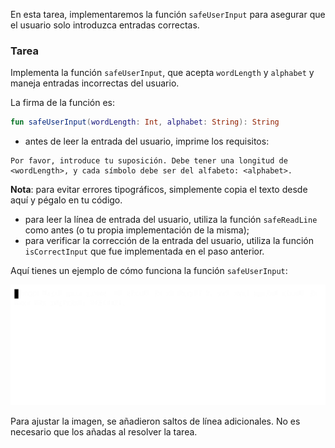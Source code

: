 En esta tarea, implementaremos la función `safeUserInput` para asegurar que el usuario solo introduzca entradas correctas.

### Tarea

Implementa la función `safeUserInput`,
que acepta `wordLength` y `alphabet`
y maneja entradas incorrectas del usuario.

<div class="hint" title="Haz clic aquí para ver la nueva firma de la función safeUserInput">

La firma de la función es:
```kotlin
fun safeUserInput(wordLength: Int, alphabet: String): String
```
</div>

- antes de leer la entrada del usuario, imprime los requisitos:

```text
Por favor, introduce tu suposición. Debe tener una longitud de <wordLength>, y cada símbolo debe ser del alfabeto: <alphabet>.
```

**Nota**: para evitar errores tipográficos, simplemente copia el texto desde aquí y pégalo en tu código.

- para leer la línea de entrada del usuario, utiliza la función `safeReadLine` como antes (o tu propia implementación de la misma);
- para verificar la corrección de la entrada del usuario, utiliza la función `isCorrectInput` que fue implementada en el paso anterior.

Aquí tienes un ejemplo de cómo funciona la función `safeUserInput`:

![El ejemplo de safeUserInput](../../utils/src/main/resources/images/part1/warmup/safe_user_input.gif "El ejemplo de safeUserInput")

Para ajustar la imagen, se añadieron saltos de línea adicionales.
No es necesario que los añadas al resolver la tarea.